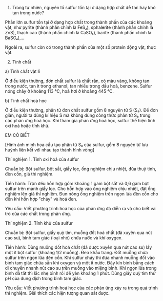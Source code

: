 1. Trong tự nhiên, nguyên tố sulfur tồn tại ở dạng hợp chất dễ tan hay khó tan trong nước?

Phần lớn sulfur tồn tại ở dạng hợp chất trong thành phần của các khoáng vật, như pyrite (thành phần chính là FeS₂), sphalerite (thành phần chính là ZnS), thạch cao (thành phần chính là CaSO₄), barite (thành phần chính là BaSO₄),...

Ngoài ra, sulfur còn có trong thành phần của một số protein động vật, thực vật.

2. Tính chất

a) Tính chất vật lí

Ở điều kiện thường, đơn chất sulfur là chất rắn, có màu vàng, không tan trong nước, tan ít trong ethanol, tan nhiều trong dầu hoả, benzene. Sulfur nóng chảy ở khoảng 113 °C, hoá hơi ở khoảng 445 °C.

b) Tính chất hoá học

Ở điều kiện thường, phân tử đơn chất sulfur gồm 8 nguyên tử S (S₈). Để đơn giản, người ta dùng kí hiệu S mà không dùng công thức phân tử S₈ trong các phản ứng hoá học. Khi tham gia phản ứng hoá học, sulfur thể hiện tính oxi hoá hoặc tính khử.

EM CÓ BIẾT

[Hình ảnh minh họa cấu tạo phân tử S₈ của sulfur, gồm 8 nguyên tử lưu huỳnh liên kết với nhau tạo thành hình vòng]

Thí nghiệm 1. Tính oxi hoá của sulfur

Chuẩn bị: Bột sulfur, bột sắt, giấy lọc, ống nghiệm chịu nhiệt, đũa thuỷ tinh, đèn cồn, giá thí nghiệm.

Tiến hành: Trộn đều hỗn hợp gồm khoảng 1 gam bột sắt và 0,6 gam bột sulfur trên mảnh giấy lọc. Cho hỗn hợp vào ống nghiệm chịu nhiệt, đặt ống nghiệm lên giá thí nghiệm. Đun nóng ống nghiệm trên ngọn lửa đèn cồn cho đến khi hỗn hợp "cháy" và hoá đen.

Yêu cầu: Viết phương trình hoá học của phản ứng đã diễn ra và cho biết vai trò của các chất trong phản ứng.

Thí nghiệm 2. Tính khử của sulfur

Chuẩn bị: Bột sulfur, giấy quỳ tím, muỗng đốt hoá chất (đã xuyên qua nút cao su), bình tam giác (loại nhỏ) chứa nước và khí oxygen.

Tiến hành: Dùng muỗng đốt hoá chất (đã được xuyên qua nút cao su) lấy một ít bột sulfur (khoảng 1/2 muỗng). Đeo khẩu trang. Đốt muỗng chứa sulfur trên ngọn lửa đèn cồn. Khi sulfur cháy thì đưa nhanh muỗng đốt vào bình tam giác chứa sẵn khí oxygen và một ít nước. Đậy kín bình bằng cách di chuyển nhanh nút cao su trên muỗng vào miệng bình. Khi ngọn lửa trong bình đã tắt thì lắc nhẹ bình rồi để yên khoảng 1 phút. Dùng giấy quỳ tím thử pH của dung dịch trong bình tam giác.

Yêu cầu: Viết phương trình hoá học của các phản ứng xảy ra trong quá trình thí nghiệm. Giải thích các hiện tượng quan sát được.